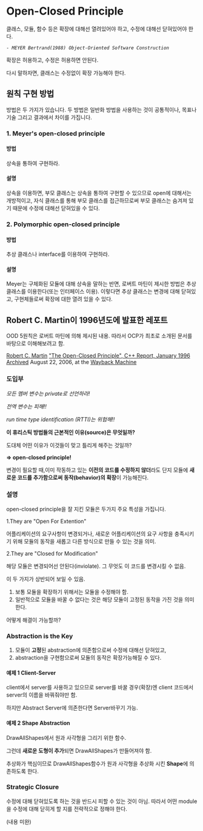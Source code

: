 # Open-Closed Principle

클래스, 모듈, 함수 등은 확장에 대해선 열려있어야 하고, 수정에 대해선 닫혀있어야 한다.

*`- MEYER Bertrand(1988) Object-Oriented Software Construction`*



확장은 허용하고, 수정은 허용하면 안된다.



다시 말하자면, 클래스는 수정없이 확장 가능해야 한다.



## 원칙 구현 방법

방법은 두 가지가 있습니다. 두 방법은 일반화 방법을 사용하는 것이 공통적이나, 목표나 기술 그리고 결과에서 차이를 가집니다.



### 1. Meyer's open-closed principle

#### 방법

상속을 통하여 구현하라.

#### 설명

상속을 이용하면, 부모 클래스는 상속을 통하여 구현할 수 있으므로 open에 대해서는 개방적이고, 자식 클래스를 통해 부모 클래스를 접근하므로써 부모 클래스는 숨겨져 있기 때문에 수정에 대해선 닫혀있을 수 있다.



### 2. Polymorphic open-closed principle

#### 방법

추상 클래스나 interface를 이용하여 구현하라.

#### 설명

Meyer는 구체화된 모듈에 대해 상속을 말하는 반면,  로버트 마틴이 제시한 방법은 추상 클래스를 이용한다(또는 인터페이스 이용). 이렇다면 추상 클래스는 변경에 대해 닫혀있고, 구현체들로써 확장에 대한 열려 있을 수 있다.







## Robert C. Martin이 1996년도에 발표한 레포트

OOD 5원칙은 로버트 마틴에 의해 제시된 내용. 따라서 OCP가 최초로 소개된 문서를 바탕으로 이해해보려고 함.

 [Robert C. Martin](https://en.wikipedia.org/wiki/Robert_C._Martin) ["The Open-Closed Principle", C++ Report, January 1996](https://docs.google.com/a/cleancoder.com/viewer?a=v&pid=explorer&chrome=true&srcid=0BwhCYaYDn8EgN2M5MTkwM2EtNWFkZC00ZTI3LWFjZTUtNTFhZGZiYmUzODc1&hl=en) [Archived](https://web.archive.org/web/20060822033314/http://www.objectmentor.com/resources/articles/ocp.pdf) August 22, 2006, at the [Wayback Machine](https://en.wikipedia.org/wiki/Wayback_Machine)



### 도입부



*모든 멤버 변수는 private로 선언하라!*

*전역 변수는 피해!!*

*run time type identification (RTTI)는 위험해!!*



**이 휴리스틱 방법들의 근본적인 이유(source)은 무엇일까?**

도대체 어떤 이유가 이것들이 맞고 틀리게 해주는 것일까?

**=> open-closed principle!**



변경이 필요할 때,이미 작동하고 있는 **이전의 코드를 수정하지 않더**라도 단지 모듈에 **새로운 코드를 추가함으로써 동작(behavior)의 확장**이 가능해진다.



### 설명

open-closed principle을 잘 지킨 모듈은 두가지 주요 특성을 가집니다.

1.They are "Open For Extention"

어플리케이션의 요구사항이 변경되거나, 새로운 어플리케이션의 요구 사항을 충족시키기 위해 모듈의 동작을 새롭고 다른 방식으로 만들 수 있는 것을 의미.

2.They are "Closed for Modification"

해당 모듈은 변경되어선 안된다(inviolate). 그 무엇도 이 코드를 변경시킬 수 없음.



이 두 가지가 상반되어 보일 수 있음.

1. 보통 모듈을 확장하기 위해서는 모듈을 수정해야 함.
2. 일반적으로 모듈을 바꿀 수 없다는 것은 해당 모듈이 고정된 동작을 가진 것을 의미한다.

어떻게 해결이 가능할까?



### Abstraction is the Key

1. 모듈이 **고정**된 abstraction에 의존함으로써 수정에 대해선 닫혀있고,
2. abstraction을 구현함으로써 모듈의 동작은 확장가능해질 수 있다.



#### 예제 1 Client-Server

client에서 server를 사용하고 있으므로 server를 바꿀 경우(확장)엔 client 코드에서 server의 이름을 바꿔줘야만 함.

하지만 Abstract Server에 의존한다면 Server바꾸기 가능.



#### 예제 2 Shape Abstraction

DrawAllShapes에서 원과 사각형을 그리기 위한 함수.

그런데 **새로운 도형이 추가**되면 DrawAllShapes가 만들어져야 함.

추상화가 핵심이므로 DrawAllShapes함수가 원과 사각형을 추상화 시킨 **Shape**에 의존하도록 한다.



### Strategic Closure

수정에 대해 닫혀있도록 하는 것을 반드시 피할 수 있는 것이 아님. 따라서 어떤 module을 수정에 대해 닫히게 할 지를 전략적으로 정해야 한다.

(내용 미완)

